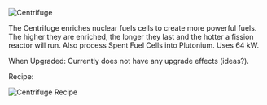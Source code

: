 ![Centrifuge](https://i.imgur.com/eiQrqAE.png?1)

The Centrifuge enriches nuclear fuels cells to create more powerful fuels. The higher they are enriched, the longer they last and the hotter a fission reactor will run. Also process Spent Fuel Cells into Plutonium. Uses 64 kW.

When Upgraded: Currently does not have any upgrade effects (ideas?).

Recipe:

![Centrifuge Recipe](https://i.imgur.com/eiQrqAE.png?1)